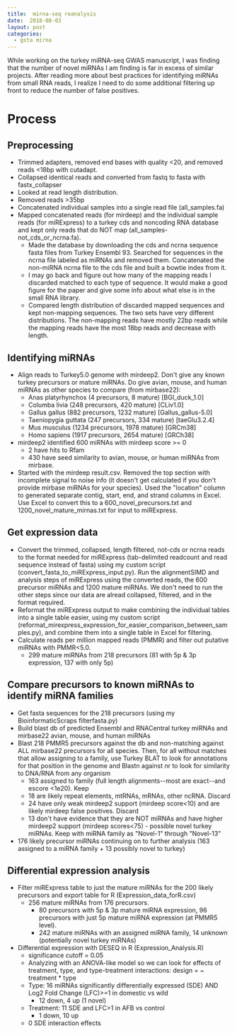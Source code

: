 ```yaml
---
title:  mirna-seq reanalysis
date:  2018-08-03
layout: post
categories:
  - gsta mirna
---
```


While working on the turkey miRNA-seq GWAS manuscript, I was finding that the number of novel miRNAs I am finding is far in excess of similar projects. After reading more about best practices for identifying miRNAs from small RNA reads, I realize I need to do some additional filtering up front to reduce the number of false positives.

# Process

## Preprocessing
  * Trimmed adapters, removed end bases with quality <20, and removed reads <18bp with cutadapt.
  * Collapsed identical reads and converted from fastq to fasta with fastx_collapser
  * Looked at read length distribution.
  * Removed reads >35bp
  * Concatenated individual samples into a single read file (all_samples.fa)
  * Mapped concatenated reads (for mirdeep) and the individual sample reads (for miRExpress) to a turkey cds and noncoding RNA database and kept only reads that do NOT map (all_samples-not_cds_or_ncrna.fa).
    - Made the database by downloading the cds and ncrna sequence fasta files from Turkey Ensembl 93. Searched for sequences in the ncrna file labeled as miRNAs and removed them. Concatenated the non-miRNA ncrna file to the cds file and built a bowtie index from it.
    - I may go back and figure out how many of the mapping reads I discarded matched to each type of sequence. It would make a good figure for the paper and give some info about what else is in the small RNA library.
    - Compared length distribution of discarded mapped sequences and kept non-mapping sequences. The two sets have very different distributions. The non-mapping reads have mostly 22bp reads while the mapping reads have the most 18bp reads and decrease with length.

## Identifying miRNAs
  * Align reads to Turkey5.0 genome with mirdeep2. Don't give any known turkey precursors or mature miRNAs. Do give avian, mouse, and human miRNAs as other species to compare (from mirbase22):
    - Anas platyrhynchos (4 precursors, 8 mature) [BGI_duck_1.0]
    - Columba livia (248 precursors, 420 mature) [CLiv1.0]
    - Gallus gallus (882 precursors, 1232 mature) [Gallus_gallus-5.0]
    - Taeniopygia guttata (247 precursors, 334 mature) [taeGlu3.2.4]
    - Mus musculus (1234 precursors, 1978 mature) [GRCm38]
    - Homo sapiens (1917 precursors, 2654 mature) [GRCh38]
  * mirdeep2 identified 600 miRNAs with mirdeep score >= 0
    - 2 have hits to Rfam
    - 430 have seed similarity to avian, mouse, or human miRNAs from mirbase.
  * Started with the mirdeep result.csv. Removed the top section with incomplete signal to noise info (it doesn't get calculated if you don't provide mirbase miRNAs for your species). Used the "location" column to generated separate contig, start, end, and strand columns in Excel. Use Excel to convert this to a 600_novel_precursors.txt and 1200_novel_mature_mirnas.txt for input to miRExpress.

## Get expression data
  * Convert the trimmed, collapsed, length filtered, not-cds or ncrna reads to the format needed for miRExpress (tab-delimited readcount and read sequence instead of fasta) using my custom script (convert_fasta_to_miRExpress_input.py).
  Run the alignmentSIMD and analysis steps of miRExpress using the converted reads, the 600 precursor miRNAs and 1200 mature miRNAs. We don't need to run the other steps since our data are alread collapsed, filtered, and in the format required.
  * Reformat the miRExpress output to make combining the individual tables into a single table easier, using my custom script (reformat_mirexpress_expression_for_easier_comparison_between_samples.py), and combine them into a single table in Excel for filtering.
  * Calculate reads per million mapped reads (PMMR) and filter out putative miRNAs with PMMR<5.0.
    - 299 mature miRNAs from 218 precursors (81 with 5p & 3p expression, 137 with only 5p)

## Compare precursors to known miRNAs to identify miRNA families
  * Get fasta sequences for the 218 precursors (using my BioinformaticScraps filterfasta.py)
  * Build blast db of predicted Ensembl and RNACentral turkey miRNAs and mirbase22 avian, mouse, and human miRNAs
  * Blast 218 PMMR5 precursors against the db and non-matching against ALL mirbase22 precursors for all species. Then, for all without matches that allow assigning to a family, use Turkey BLAT to look for annotations for that position in the genome and Blastn against nr to look for similarity to DNA/RNA from any organism
    - 163 assigned to family (full length alignments--most are exact--and escore <1e20). Keep
    - 18 are likely repeat elements, mtRNAs, mRNAs, other ncRNA. Discard
    - 24 have only weak mirdeep2 support (mirdeep score<10) and are likely mirdeep false positives. Discard
    - 13 don't have evidence that they are NOT miRNAs and have higher mirdeep2 support (mirdeep scores<75) - possible novel turkey miRNAs. Keep with miRNA family as "Novel-1"  through "Novel-13"
  * 176 likely precursor miRNAs continuing on to further analysis (163 assigned to a miRNA family + 13 possibly novel to turkey)

## Differential expression analysis
  * Filter miRExpress table to just the mature miRNAs for the 200 likely precursors and export table for R (Expression_data_forR.csv)
    - 256 mature miRNAs from 176 precursors.
      - 80 precursors with 5p & 3p mature miRNA expression, 96 precursors with just 5p mature miRNA expression (at PMMR5 level).
      - 242 mature miRNAs with an assigned miRNA family, 14 unknown (potentially novel turkey miRNAs)
  * Differential expression with DESEQ in R (Expression_Analysis.R)
    - significance cutoff = 0.05
    - Analyzing with an ANOVA-like model so we can look for effects of treatment, type, and type-treatment interactions: design = \~ treatment \* type
    - Type: 16 miRNAs significantly differentially expressed (SDE) AND Log2 Fold Change (LFC)>=1 in domestic vs wild
      - 12 down, 4 up (1 novel)
    - Treatment: 11 SDE and LFC>1 in AFB vs control
      - 1 down, 10 up
    - 0 SDE interaction effects
    
